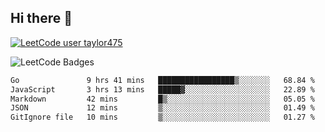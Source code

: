 ## Hi there 👋

[![LeetCode user taylor475](https://img.shields.io/badge/dynamic/json?style=for-the-badge&labelColor=black&color=%23ffa116&label=Solved&query=solvedOverTotal&url=https%3A%2F%2Fleetcode-badge.vercel.app%2Fapi%2Fusers%2Ftaylor475&logo=leetcode&logoColor=yellow)](https://leetcode.com/taylor475/)

<img src="https://leetcode-badge-showcase.vercel.app/api?username=taylor475" alt="LeetCode Badges" />

<!--START_SECTION:waka-->

```txt
Go               9 hrs 41 mins   █████████████████▒░░░░░░░   68.84 %
JavaScript       3 hrs 13 mins   █████▓░░░░░░░░░░░░░░░░░░░   22.89 %
Markdown         42 mins         █▒░░░░░░░░░░░░░░░░░░░░░░░   05.05 %
JSON             12 mins         ▒░░░░░░░░░░░░░░░░░░░░░░░░   01.49 %
GitIgnore file   10 mins         ▒░░░░░░░░░░░░░░░░░░░░░░░░   01.27 %
```

<!--END_SECTION:waka-->

<!--
**taylor475/taylor475** is a _special_ repository because its `README.md` (this file) appears on your GitHub profile.
